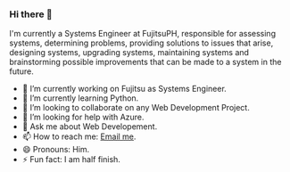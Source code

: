 ### Hi there 👋

I'm currently a Systems Engineer at FujitsuPH, responsible for assessing systems, determining problems, providing solutions to issues that arise, designing systems, upgrading systems, maintaining systems and brainstorming possible improvements that can be made to a system in the future.

- 🔭 I’m currently working on Fujitsu as Systems Engineer.
- 🌱 I’m currently learning Python.
- 👯 I’m looking to collaborate on any Web Development Project.
- 🤔 I’m looking for help with Azure.
- 💬 Ask me about Web Developement.
- 📫 How to reach me: [Email me](mailto:jaymaryugo90@gmail.com).
- 😄 Pronouns: Him.
- ⚡ Fun fact: I am half finish.
